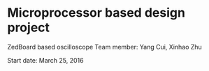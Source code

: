 # Microprocessor based design project

ZedBoard based oscilloscope
Team member: Yang Cui, Xinhao Zhu

Start date: March 25, 2016
